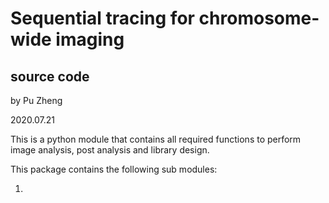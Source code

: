 # Sequential tracing for chromosome-wide imaging

## source code

by Pu Zheng

2020.07.21

This is a python module that contains all required functions to perform image analysis, post analysis and library design. 

This package contains the following sub modules:

1. 
